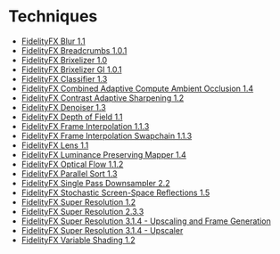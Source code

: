 <!-- @page page_techniques_index Techniques -->

<h1>Techniques</h1>

- [FidelityFX Blur 1.1](blur.md)
- [FidelityFX Breadcrumbs 1.0.1](breadcrumbs.md)
- [FidelityFX Brixelizer 1.0](brixelizer.md)
- [FidelityFX Brixelizer GI 1.0.1](brixelizer-gi.md)
- [FidelityFX Classifier 1.3](classifier.md)
- [FidelityFX Combined Adaptive Compute Ambient Occlusion 1.4](combined-adaptive-compute-ambient-occlusion.md)
- [FidelityFX Contrast Adaptive Sharpening 1.2](contrast-adaptive-sharpening.md)
- [FidelityFX Denoiser 1.3](denoiser.md)
- [FidelityFX Depth of Field 1.1](depth-of-field.md)
- [FidelityFX Frame Interpolation 1.1.3](frame-interpolation.md)
- [FidelityFX Frame Interpolation Swapchain 1.1.3](frame-interpolation-swap-chain.md)
- [FidelityFX Lens 1.1](lens.md)
- [FidelityFX Luminance Preserving Mapper 1.4](luminance-preserving-mapper.md)
- [FidelityFX Optical Flow 1.1.2](optical-flow.md)
- [FidelityFX Parallel Sort 1.3](parallel-sort.md)
- [FidelityFX Single Pass Downsampler 2.2](single-pass-downsampler.md)
- [FidelityFX Stochastic Screen-Space Reflections 1.5](stochastic-screen-space-reflections.md)
- [FidelityFX Super Resolution 1.2](super-resolution-spatial.md)
- [FidelityFX Super Resolution 2.3.3](super-resolution-temporal.md)
- [FidelityFX Super Resolution 3.1.4 - Upscaling and Frame Generation](super-resolution-interpolation.md)
- [FidelityFX Super Resolution 3.1.4 - Upscaler](super-resolution-upscaler.md)
- [FidelityFX Variable Shading 1.2](variable-shading.md)

<!-- - @subpage page_techniques_combined-adaptive-compute-ambient-occlusion "Combined Adaptive Compute Ambient Occlusion" -->
<!-- - @subpage page_techniques_contrast-adaptive-sharpening "Contrast Adaptive Sharpening" -->
<!-- - @subpage page_techniques_denoiser "Denoiser" -->
<!-- - @subpage page_techniques_classifier "Classifer" -->
<!-- - @subpage page_techniques_lpm "Luminance Preserving Mapper" -->
<!-- - @subpage page_techniques_parallel-sort "Parallel Sort" -->
<!-- - @subpage page_techniques_single-pass-downsampler "Single Pass Downsampler" -->
<!-- - @subpage page_techniques_stochastic-screen-space-reflections "Stochastic Screen Space Reflections" -->
<!-- - @subpage page_techniques_super-resolution-spatial "Super Resolution (Spatial)" -->
<!-- - @subpage page_techniques_super-resolution-temporal "Super Resolution (Temporal)" -->
<!-- - @subpage page_techniques_super-resolution-interpolation "Super Resolution (Interpolation)" -->
<!-- - @subpage page_techniques_super-resolution-upscaler "Super Resolution (Upscaler)" -->
<!-- - @subpage page_techniques_frame-interpolation "Frame Interpolation" -->
<!-- - @subpage page_techniques_frame-interpolation-swap-chain "Frame Interpolation Swapchain" -->
<!-- - @subpage page_techniques_optical-flow "Optical Flow" -->
<!-- - @subpage page_techniques_variable-shading "Variable Shading" -->
<!-- - @subpage page_techniques_blur "Blur" -->
<!-- - @subpage page_techniques_depth-of-field "Depth of Field" -->
<!-- - @subpage page_techniques_lens "Lens" -->
<!-- - @subpage page_techniques_breadcrumbs "Breadcrumbs" -->
<!-- - @subpage page_techniques_brixelizer "Brixelizer" -->
<!-- - @subpage page_techniques_brixelizer_gi "Brixelizer GI" -->
